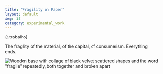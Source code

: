 ```yaml
---
title: "Fragility on Paper"
layout: default
img: 15
category: experimental_work
---
```


{:.trabalho}

The fragility of the material, of the capital, of consumerism. Everything ends.

![Wooden base with collage of black velvet scattered shapes and the word "fragile" repeatedly, both together and broken apart]({{site.baseurl}}/assets/images/15.png "Fragility on paper")
